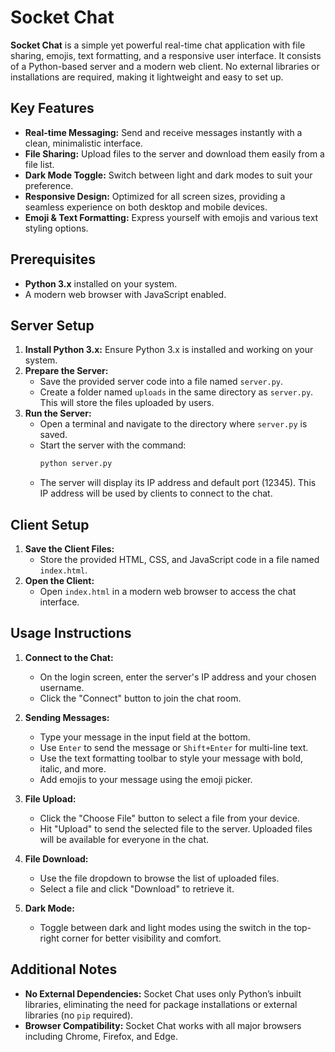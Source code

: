 # Socket Chat

**Socket Chat** is a simple yet powerful real-time chat application with file sharing, emojis, text formatting, and a responsive user interface. It consists of a Python-based server and a modern web client. No external libraries or installations are required, making it lightweight and easy to set up.

## Key Features

- **Real-time Messaging:** Send and receive messages instantly with a clean, minimalistic interface.
- **File Sharing:** Upload files to the server and download them easily from a file list.
- **Dark Mode Toggle:** Switch between light and dark modes to suit your preference.
- **Responsive Design:** Optimized for all screen sizes, providing a seamless experience on both desktop and mobile devices.
- **Emoji & Text Formatting:** Express yourself with emojis and various text styling options.

## Prerequisites

- **Python 3.x** installed on your system.
- A modern web browser with JavaScript enabled.

## Server Setup

1. **Install Python 3.x:** Ensure Python 3.x is installed and working on your system.
2. **Prepare the Server:**
   - Save the provided server code into a file named `server.py`.
   - Create a folder named `uploads` in the same directory as `server.py`. This will store the files uploaded by users.
3. **Run the Server:**
   - Open a terminal and navigate to the directory where `server.py` is saved.
   - Start the server with the command:
     ```bash
     python server.py
     ```
   - The server will display its IP address and default port (12345). This IP address will be used by clients to connect to the chat.

## Client Setup

1. **Save the Client Files:**
   - Store the provided HTML, CSS, and JavaScript code in a file named `index.html`.
2. **Open the Client:**
   - Open `index.html` in a modern web browser to access the chat interface.

## Usage Instructions

1. **Connect to the Chat:**
   - On the login screen, enter the server's IP address and your chosen username.
   - Click the "Connect" button to join the chat room.

2. **Sending Messages:**
   - Type your message in the input field at the bottom.
   - Use `Enter` to send the message or `Shift+Enter` for multi-line text.
   - Use the text formatting toolbar to style your message with bold, italic, and more.
   - Add emojis to your message using the emoji picker.

3. **File Upload:**
   - Click the "Choose File" button to select a file from your device.
   - Hit "Upload" to send the selected file to the server. Uploaded files will be available for everyone in the chat.

4. **File Download:**
   - Use the file dropdown to browse the list of uploaded files.
   - Select a file and click "Download" to retrieve it.

5. **Dark Mode:**
   - Toggle between dark and light modes using the switch in the top-right corner for better visibility and comfort.

## Additional Notes

- **No External Dependencies:** Socket Chat uses only Python’s inbuilt libraries, eliminating the need for package installations or external libraries (no `pip` required).
- **Browser Compatibility:** Socket Chat works with all major browsers including Chrome, Firefox, and Edge.

